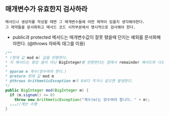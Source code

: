 ## 매개변수가 유효한지 검사하라
  ```
  메서드나 생성자를 작성할 때면 그 매개변수들에 어떤 제약이 있을지 생각해야한다.
  그 제약들을 문서화하고 메서드 코드 시작부분에서 명시적으로 검사해야 한다.
  ```
  - public과 protected 메서드는 매개변수값이 잘못 됐을때 던지는 예외를 문서화해야한다.
    (@throws 자바독 태그를 이용)
  ```java
  /**
  * (현재 값 mod m) 값을 반환한다.
  * 이 메서드는 항상 음이 아닌 BigInteger를 반환한다는 점에서 remainder 메서드와 다르다.
  * 
  * @param m 계수(양수여야 한다.)
  * @return 현재 값 mod m
  * @throws ArithmeticException m이 0보다 작거나 같으면 발생한다.
  */ 
  public BigInteger mod(BigInteger m) {
    if (m.signum() <= 0)
      throw new ArithmeticException("계수(m)는 양수여야 합니다. " + m);
    ...//계산 수행
  }
  ```

